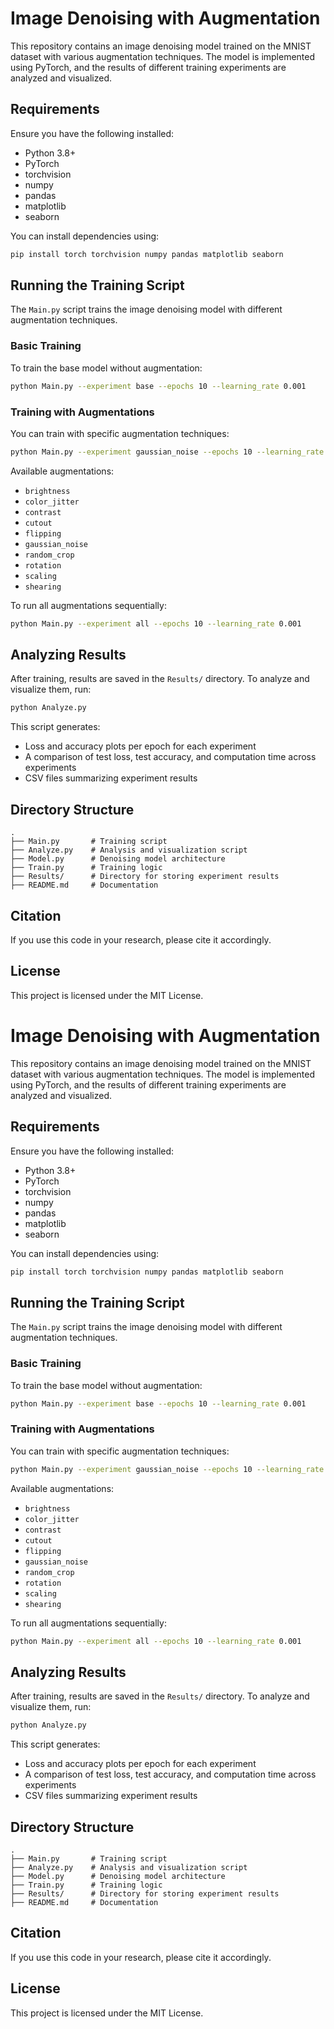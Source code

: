 # Image Denoising with Augmentation

This repository contains an image denoising model trained on the MNIST dataset with various augmentation techniques. The model is implemented using PyTorch, and the results of different training experiments are analyzed and visualized.

## Requirements

Ensure you have the following installed:

- Python 3.8+
- PyTorch
- torchvision
- numpy
- pandas
- matplotlib
- seaborn

You can install dependencies using:

```bash
pip install torch torchvision numpy pandas matplotlib seaborn
```

## Running the Training Script

The `Main.py` script trains the image denoising model with different augmentation techniques.

### Basic Training

To train the base model without augmentation:

```bash
python Main.py --experiment base --epochs 10 --learning_rate 0.001
```

### Training with Augmentations

You can train with specific augmentation techniques:

```bash
python Main.py --experiment gaussian_noise --epochs 10 --learning_rate 0.001
```

Available augmentations:

- `brightness`
- `color_jitter`
- `contrast`
- `cutout`
- `flipping`
- `gaussian_noise`
- `random_crop`
- `rotation`
- `scaling`
- `shearing`

To run all augmentations sequentially:

```bash
python Main.py --experiment all --epochs 10 --learning_rate 0.001
```

## Analyzing Results

After training, results are saved in the `Results/` directory. To analyze and visualize them, run:

```bash
python Analyze.py
```

This script generates:

- Loss and accuracy plots per epoch for each experiment
- A comparison of test loss, test accuracy, and computation time across experiments
- CSV files summarizing experiment results

## Directory Structure

```
.
├── Main.py       # Training script
├── Analyze.py    # Analysis and visualization script
├── Model.py      # Denoising model architecture
├── Train.py      # Training logic
├── Results/      # Directory for storing experiment results
├── README.md     # Documentation
```

## Citation

If you use this code in your research, please cite it accordingly.

## License

This project is licensed under the MIT License.

# Image Denoising with Augmentation

This repository contains an image denoising model trained on the MNIST dataset with various augmentation techniques. The model is implemented using PyTorch, and the results of different training experiments are analyzed and visualized.

## Requirements

Ensure you have the following installed:

- Python 3.8+
- PyTorch
- torchvision
- numpy
- pandas
- matplotlib
- seaborn

You can install dependencies using:

```bash
pip install torch torchvision numpy pandas matplotlib seaborn
```

## Running the Training Script

The `Main.py` script trains the image denoising model with different augmentation techniques.

### Basic Training

To train the base model without augmentation:

```bash
python Main.py --experiment base --epochs 10 --learning_rate 0.001
```

### Training with Augmentations

You can train with specific augmentation techniques:

```bash
python Main.py --experiment gaussian_noise --epochs 10 --learning_rate 0.001
```

Available augmentations:

- `brightness`
- `color_jitter`
- `contrast`
- `cutout`
- `flipping`
- `gaussian_noise`
- `random_crop`
- `rotation`
- `scaling`
- `shearing`

To run all augmentations sequentially:

```bash
python Main.py --experiment all --epochs 10 --learning_rate 0.001
```

## Analyzing Results

After training, results are saved in the `Results/` directory. To analyze and visualize them, run:

```bash
python Analyze.py
```

This script generates:

- Loss and accuracy plots per epoch for each experiment
- A comparison of test loss, test accuracy, and computation time across experiments
- CSV files summarizing experiment results

## Directory Structure

```
.
├── Main.py       # Training script
├── Analyze.py    # Analysis and visualization script
├── Model.py      # Denoising model architecture
├── Train.py      # Training logic
├── Results/      # Directory for storing experiment results
├── README.md     # Documentation
```

## Citation

If you use this code in your research, please cite it accordingly.

## License

This project is licensed under the MIT License.

